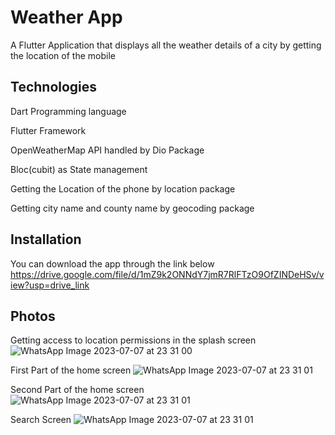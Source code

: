 # Weather App

A Flutter Application that displays all the weather details of a city by getting the location of the mobile

## Technologies 

Dart Programming language

Flutter Framework

OpenWeatherMap API handled by Dio Package

Bloc(cubit) as State management

Getting the Location of the phone by location package

Getting city name and county name by geocoding package

## Installation

You can download the app through the link below
https://drive.google.com/file/d/1mZ9k2ONNdY7jmR7RlFTzO9OfZINDeHSv/view?usp=drive_link

## Photos
Getting access to location permissions in the splash screen
![WhatsApp Image 2023-07-07 at 23 31 00](https://github.com/Shehab611/weather_app/assets/77563526/068fdab9-96cb-4b0d-b8fa-bce934ee2556)   

First Part of the home screen
![WhatsApp Image 2023-07-07 at 23 31 01](https://github.com/Shehab611/weather_app/assets/77563526/77ae0f0c-2d42-40a1-aa2e-d41efd790c79)

Second Part of the home screen
![WhatsApp Image 2023-07-07 at 23 31 01](https://github.com/Shehab611/weather_app/assets/77563526/f533ef0b-8b55-482f-a9dc-1652ca2b51e2)

Search Screen
![WhatsApp Image 2023-07-07 at 23 31 01](https://github.com/Shehab611/weather_app/assets/77563526/3d765287-52de-487a-8e04-ce77fb704ef6)


